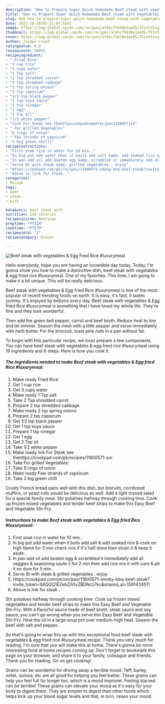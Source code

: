 ```yaml
---
description: "How to Prepare Super Quick Homemade Beef steak with vegetables &amp;amp; Egg fried Rice #luxurymeal"
title: "How to Prepare Super Quick Homemade Beef steak with vegetables &amp;amp; Egg fried Rice #luxurymeal"
slug: 928-how-to-prepare-super-quick-homemade-beef-steak-with-vegetables-and-amp-egg-fried-rice-luxurymeal
date: 2022-10-26T02:31:07.535Z
image: https://img-global.cpcdn.com/recipes/af45c75038e1aa85/751x532cq70/beef-steak-with-vegetables-egg-fried-rice-luxurymeal-recipe-main-photo.jpg
thumbnail: https://img-global.cpcdn.com/recipes/af45c75038e1aa85/751x532cq70/beef-steak-with-vegetables-egg-fried-rice-luxurymeal-recipe-main-photo.jpg
cover: https://img-global.cpcdn.com/recipes/af45c75038e1aa85/751x532cq70/beef-steak-with-vegetables-egg-fried-rice-luxurymeal-recipe-main-photo.jpg
author: Jayden Lloyd
ratingvalue: 4.3
reviewcount: 36055
recipeingredient:
- " Fried Rice"
- "1 cup rice"
- "3 cups water"
- "1 Tsp salt"
- "2 Tsp shredded carrot"
- "2 tsp shredded cabbage"
- "2 tsp spring onions"
- "2 tsp capsicum"
- "1/2 tsp black pepper"
- "1 tsp soya sauce"
- "1 tsp vinegar"
- "1 egg"
- "2 Tsp oil"
- "1/2 white pepper"
- "link For Steak see thehttpscookpadcompkrecipes11800571sm"
- " For grilled Vegetables"
- "6 rings of onion"
- " Few strands of capsicum"
- "2 big green chilli"
recipeinstructions:
- "First soak rice in water for 10 min.."
- "In big pot add water when it boils add salt &amp; add soaked rice &amp; cook on high flame for 3 min check rice if it&#39;s half done then strain it &amp; keep it aside.."
- "In pan add oil add beaten egg &amp; scrambled it immediately add all veggies &amp; seasoning saute it for 2 min then add rice mix it with care &amp; pit it on dum for 5 min.."
- "Serve 8t with steak &amp; grilled vegetables.. enjoy"
- "Https://cookpad.com/pk/recipes/11800571-smoky-bbq-beef-steak?invite_token=S6QQQ1EZebZjVtvZBDNcz7ku&amp;shared_at=1591434511"
- "Above is link for steak.."
categories:
- Recipe
tags:
- beef
- steak
- with

katakunci: beef steak with 
nutrition: 150 calories
recipecuisine: American
preptime: "PT31M"
cooktime: "PT57M"
recipeyield: "2"
recipecategory: Dinner

---
```



![Beef steak with vegetables &amp; Egg fried Rice #luxurymeal](https://img-global.cpcdn.com/recipes/af45c75038e1aa85/751x532cq70/beef-steak-with-vegetables-egg-fried-rice-luxurymeal-recipe-main-photo.jpg)

Hello everybody, hope you are having an incredible day today. Today, I'm gonna show you how to make a distinctive dish, beef steak with vegetables &amp; egg fried rice #luxurymeal. One of my favorites. This time, I am going to make it a bit unique. This will be really delicious.

Beef steak with vegetables &amp; Egg fried Rice #luxurymeal is one of the most popular of recent trending foods on earth. It is easy, it's fast, it tastes yummy. It's enjoyed by millions every day. Beef steak with vegetables &amp; Egg fried Rice #luxurymeal is something that I have loved my whole life. They're fine and they look wonderful.

Then add the green bell pepper, carrot and beef broth. Reduce heat to low and let simmer. Season the meat with a little pepper and serve immediately with herb butter. For the broccoli, toast pine nuts in a pan without fat.


To begin with this particular recipe, we must prepare a few components. You can have beef steak with vegetables &amp; egg fried rice #luxurymeal using 19 ingredients and 6 steps. Here is how you cook it.

<!--inarticleads1-->

##### The ingredients needed to make Beef steak with vegetables &amp; Egg fried Rice #luxurymeal:

1. Make ready  Fried Rice:
1. Get 1 cup rice
1. Get 3 cups water
1. Make ready 1 Tsp salt
1. Take 2 Tsp shredded carrot
1. Prepare 2 tsp shredded cabbage
1. Make ready 2 tsp spring onions
1. Prepare 2 tsp capsicum
1. Get 1/2 tsp black pepper
1. Get 1 tsp soya sauce
1. Prepare 1 tsp vinegar
1. Get 1 egg
1. Get 2 Tsp oil
1. Take 1/2 white pepper
1. Make ready link For Steak see thehttps://cookpad.com/pk/recipes/11800571-sm
1. Take  For grilled Vegetables:
1. Take 6 rings of onion
1. Make ready  Few strands of capsicum
1. Take 2 big green chilli


Crusty French bread pairs well with this dish, but biscuits, cornbread muffins, or yeast rolls would be delicious as well. Add a light tossed salad for a special family meal. Stir potatoes halfway through cooking time. Cook up frozen mixed vegetables and tender beef strips to make this Easy Beef and Vegetable Stir-Fry. 

<!--inarticleads2-->

##### Instructions to make Beef steak with vegetables &amp; Egg fried Rice #luxurymeal:

1. First soak rice in water for 10 min..
1. In big pot add water when it boils add salt &amp; add soaked rice &amp; cook on high flame for 3 min check rice if it&#39;s half done then strain it &amp; keep it aside..
1. In pan add oil add beaten egg &amp; scrambled it immediately add all veggies &amp; seasoning saute it for 2 min then add rice mix it with care &amp; pit it on dum for 5 min..
1. Serve 8t with steak &amp; grilled vegetables.. enjoy
1. Https://cookpad.com/pk/recipes/11800571-smoky-bbq-beef-steak?invite_token=S6QQQ1EZebZjVtvZBDNcz7ku&amp;shared_at=1591434511
1. Above is link for steak..


Stir potatoes halfway through cooking time. Cook up frozen mixed vegetables and tender beef strips to make this Easy Beef and Vegetable Stir-Fry. With a flavorful sauce made of beef broth, steak sauce and soy sauce, you can&#39;t go wrong when you serve this Easy Beef and Vegetable Stir-Fry. Heat the oil in a large soup pot over medium-high heat. Season the beef with salt and pepper. 

So that's going to wrap this up with this exceptional food beef steak with vegetables &amp; egg fried rice #luxurymeal recipe. Thank you very much for reading. I'm sure that you will make this at home. There's gonna be more interesting food at home recipes coming up. Don't forget to bookmark this page on your browser, and share it to your family, colleague and friends. Thank you for reading. Go on get cooking!

Grains can be wonderful for driving away a terrible mood. Teff, barley, millet, quinoa, etc are all good for helping you feel better. These grains can help you feel full for longer too, which is a mood improver. Feeling starved can be terrible! These grains can elevate your mood as it's easy for your body to digest them. They are simpler to digest than other foods which helps kick up your blood sugar levels and that, in turn, raises your mood.
